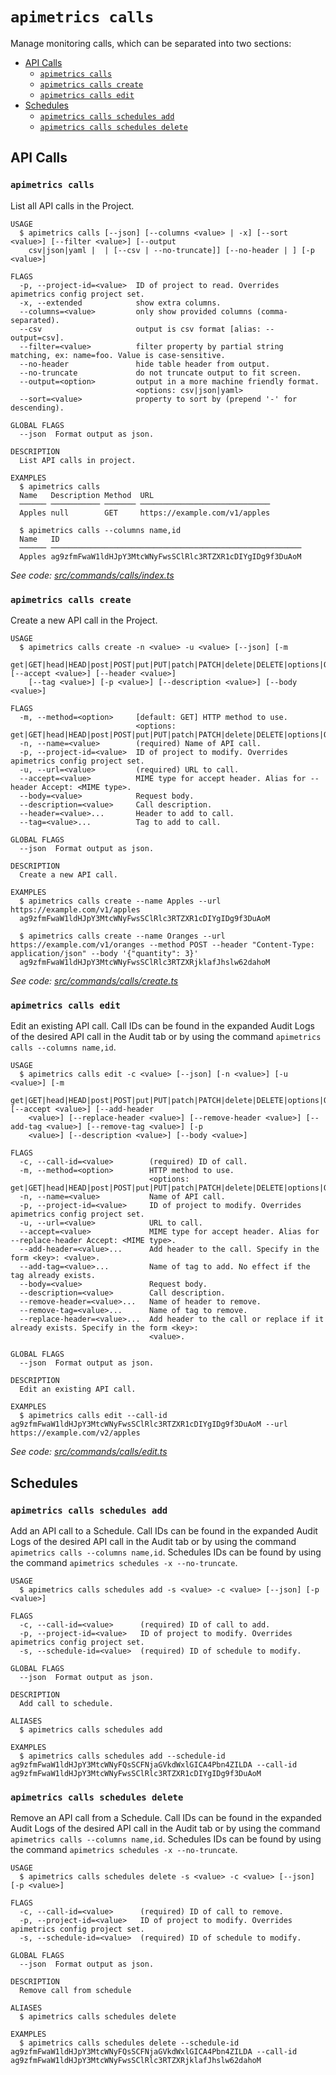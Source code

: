 `apimetrics calls`
==================

Manage monitoring calls, which can be separated into two sections:

* [API Calls](#api-calls)
  * [`apimetrics calls`](#apimetrics-calls)
  * [`apimetrics calls create`](#apimetrics-calls-create)
  * [`apimetrics calls edit`](#apimetrics-calls-edit)
* [Schedules](#schedules)
  * [`apimetrics calls schedules add`](#apimetrics-calls-schedules-add)
  * [`apimetrics calls schedules delete`](#apimetrics-calls-schedules-delete)

## API Calls

### `apimetrics calls`

List all API calls in the Project.

```
USAGE
  $ apimetrics calls [--json] [--columns <value> | -x] [--sort <value>] [--filter <value>] [--output
    csv|json|yaml |  | [--csv | --no-truncate]] [--no-header | ] [-p <value>]

FLAGS
  -p, --project-id=<value>  ID of project to read. Overrides apimetrics config project set.
  -x, --extended            show extra columns.
  --columns=<value>         only show provided columns (comma-separated).
  --csv                     output is csv format [alias: --output=csv].
  --filter=<value>          filter property by partial string matching, ex: name=foo. Value is case-sensitive.
  --no-header               hide table header from output.
  --no-truncate             do not truncate output to fit screen.
  --output=<option>         output in a more machine friendly format.
                            <options: csv|json|yaml>
  --sort=<value>            property to sort by (prepend '-' for descending).

GLOBAL FLAGS
  --json  Format output as json.

DESCRIPTION
  List API calls in project.

EXAMPLES
  $ apimetrics calls
  Name   Description Method  URL
  ────── ─────────── ─────── ─────────────────────────────
  Apples null        GET     https://example.com/v1/apples

  $ apimetrics calls --columns name,id
  Name   ID
  ────── ────────────────────────────────────────────────────────
  Apples ag9zfmFwaW1ldHJpY3MtcWNyFwsSClRlc3RTZXR1cDIYgIDg9f3DuAoM
```

_See code: [src/commands/calls/index.ts](https://github.com/APImetrics/APIm-CLI/blob/v0.2.1/src/commands/calls/index.ts)_

### `apimetrics calls create`

Create a new API call in the Project.

```
USAGE
  $ apimetrics calls create -n <value> -u <value> [--json] [-m
    get|GET|head|HEAD|post|POST|put|PUT|patch|PATCH|delete|DELETE|options|OPTIONS] [--accept <value>] [--header <value>]
    [--tag <value>] [-p <value>] [--description <value>] [--body <value>]

FLAGS
  -m, --method=<option>     [default: GET] HTTP method to use.
                            <options: get|GET|head|HEAD|post|POST|put|PUT|patch|PATCH|delete|DELETE|options|OPTIONS>
  -n, --name=<value>        (required) Name of API call.
  -p, --project-id=<value>  ID of project to modify. Overrides apimetrics config project set.
  -u, --url=<value>         (required) URL to call.
  --accept=<value>          MIME type for accept header. Alias for --header Accept: <MIME type>.
  --body=<value>            Request body.
  --description=<value>     Call description.
  --header=<value>...       Header to add to call.
  --tag=<value>...          Tag to add to call.

GLOBAL FLAGS
  --json  Format output as json.

DESCRIPTION
  Create a new API call.

EXAMPLES
  $ apimetrics calls create --name Apples --url https://example.com/v1/apples
  ag9zfmFwaW1ldHJpY3MtcWNyFwsSClRlc3RTZXR1cDIYgIDg9f3DuAoM

  $ apimetrics calls create --name Oranges --url https://example.com/v1/oranges --method POST --header "Content-Type: application/json" --body '{"quantity": 3}'
  ag9zfmFwaW1ldHJpY3MtcWNyFwsSClRlc3RTZXRjklafJhslw62dahoM
```

_See code: [src/commands/calls/create.ts](https://github.com/APImetrics/APIm-CLI/blob/v0.2.1/src/commands/calls/create.ts)_

### `apimetrics calls edit`

Edit an existing API call. Call IDs can be found in the expanded Audit Logs of the desired API call in the Audit tab or by using the command `apimetrics calls --columns name,id`.

```
USAGE
  $ apimetrics calls edit -c <value> [--json] [-n <value>] [-u <value>] [-m
    get|GET|head|HEAD|post|POST|put|PUT|patch|PATCH|delete|DELETE|options|OPTIONS] [--accept <value>] [--add-header
    <value>] [--replace-header <value>] [--remove-header <value>] [--add-tag <value>] [--remove-tag <value>] [-p
    <value>] [--description <value>] [--body <value>]

FLAGS
  -c, --call-id=<value>        (required) ID of call.
  -m, --method=<option>        HTTP method to use.
                               <options: get|GET|head|HEAD|post|POST|put|PUT|patch|PATCH|delete|DELETE|options|OPTIONS>
  -n, --name=<value>           Name of API call.
  -p, --project-id=<value>     ID of project to modify. Overrides apimetrics config project set.
  -u, --url=<value>            URL to call.
  --accept=<value>             MIME type for accept header. Alias for --replace-header Accept: <MIME type>.
  --add-header=<value>...      Add header to the call. Specify in the form <key>: <value>.
  --add-tag=<value>...         Name of tag to add. No effect if the tag already exists.
  --body=<value>               Request body.
  --description=<value>        Call description.
  --remove-header=<value>...   Name of header to remove.
  --remove-tag=<value>...      Name of tag to remove.
  --replace-header=<value>...  Add header to the call or replace if it already exists. Specify in the form <key>:
                               <value>.

GLOBAL FLAGS
  --json  Format output as json.

DESCRIPTION
  Edit an existing API call.

EXAMPLES
  $ apimetrics calls edit --call-id ag9zfmFwaW1ldHJpY3MtcWNyFwsSClRlc3RTZXR1cDIYgIDg9f3DuAoM --url https://example.com/v2/apples
```

_See code: [src/commands/calls/edit.ts](https://github.com/APImetrics/APIm-CLI/blob/v0.2.1/src/commands/calls/edit.ts)_

## Schedules

### `apimetrics calls schedules add`

Add an API call to a Schedule. Call IDs can be found in the expanded Audit Logs of the desired API call in the Audit tab or by using the command `apimetrics calls --columns name,id`. Schedules IDs can be found by using the command `apimetrics schedules -x --no-truncate`.

```
USAGE
  $ apimetrics calls schedules add -s <value> -c <value> [--json] [-p <value>]

FLAGS
  -c, --call-id=<value>      (required) ID of call to add.
  -p, --project-id=<value>   ID of project to modify. Overrides apimetrics config project set.
  -s, --schedule-id=<value>  (required) ID of schedule to modify.

GLOBAL FLAGS
  --json  Format output as json.

DESCRIPTION
  Add call to schedule.

ALIASES
  $ apimetrics calls schedules add

EXAMPLES
  $ apimetrics calls schedules add --schedule-id ag9zfmFwaW1ldHJpY3MtcWNyFQsSCFNjaGVkdWxlGICA4Pbn4ZILDA --call-id ag9zfmFwaW1ldHJpY3MtcWNyFwsSClRlc3RTZXR1cDIYgIDg9f3DuAoM
```

### `apimetrics calls schedules delete`

Remove an API call from a Schedule. Call IDs can be found in the expanded Audit Logs of the desired API call in the Audit tab or by using the command `apimetrics calls --columns name,id`. Schedules IDs can be found by using the command `apimetrics schedules -x --no-truncate`.

```
USAGE
  $ apimetrics calls schedules delete -s <value> -c <value> [--json] [-p <value>]

FLAGS
  -c, --call-id=<value>      (required) ID of call to remove.
  -p, --project-id=<value>   ID of project to modify. Overrides apimetrics config project set.
  -s, --schedule-id=<value>  (required) ID of schedule to modify.

GLOBAL FLAGS
  --json  Format output as json.

DESCRIPTION
  Remove call from schedule

ALIASES
  $ apimetrics calls schedules delete

EXAMPLES
  $ apimetrics calls schedules delete --schedule-id ag9zfmFwaW1ldHJpY3MtcWNyFQsSCFNjaGVkdWxlGICA4Pbn4ZILDA --call-id ag9zfmFwaW1ldHJpY3MtcWNyFwsSClRlc3RTZXRjklafJhslw62dahoM
```
